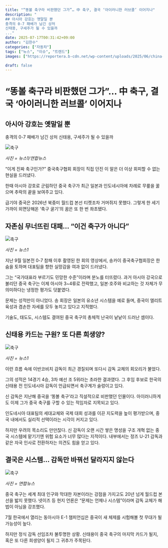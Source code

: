 ```yaml
---
title: "“똥볼 축구라 비판했던 그가”… 中 축구, 결국 ‘아이러니한 러브콜’ 이어지나"
description: "
## 아시아 강호는 옛말일 뿐
충격의 0-7 패배가 남긴 상처
신태용, 구세주가 될 수 있을까
..."
date: 2025-07-17T00:31:42+09:00
author: "김한수"
categories: ["자동차"]
tags: ["뉴스", "이슈", "트렌드"]
images: ["https://reportera.b-cdn.net/wp-content/uploads/2025/06/china-soccer-001-4-1024x576.jpg"]

draft: false
---
```


# “똥볼 축구라 비판했던 그가”… 中 축구, 결국 ‘아이러니한 러브콜’ 이어지나


## 아시아 강호는 옛말일 뿐
충격의 0-7 패배가 남긴 상처
신태용, 구세주가 될 수 있을까


![축구](https://reportera.b-cdn.net/wp-content/uploads/2025/06/china-soccer-001-4-1024x576.jpg)

*사진 = 뉴스1/연합뉴스*

“이게 진짜 축구인가?” 중국축구협회 회장이 직접 던진 이 말은 더 이상 회피할 수 없는 현실을 드러냈다.

한때 아시아 강호로 군림하던 중국 축구가 최근 일본과 인도네시아에 차례로 무릎을 꿇으며 추락의 끝을 보여주고 있다.

급기야 중국은 2026년 북중미 월드컵 본선 티켓조차 거머쥐지 못했다. 그렇게 한 세기 가까이 외면당해온 ‘축구 굴기’의 꿈은 또 한 번 좌초됐다.


## 자존심 무너뜨린 대패… “이건 축구가 아니다”


![축구](https://reportera.b-cdn.net/wp-content/uploads/2025/06/1china-soccer-1024x576.jpg)

*사진 = 뉴스1*

지난 9월 일본전 0-7 참패 이후 촬영된 한 회의 영상에서, 송카이 중국축구협회장은 한숨을 토하며 대표팀을 향한 실망감을 여과 없이 드러냈다.

그는 “국가대표라 부르기도 민망한 수준”이라며 분노를 터뜨렸다. 과거 아시아 강국으로 불리던 중국 축구는 이제 아시아 3~4류로 전락했고, 일본·호주와 비교하는 것 자체가 무의미하다는 냉정한 평가도 덧붙였다.

문제는 성적만이 아니었다. 송 회장은 일본의 유소년 시스템을 예로 들며, 중국이 엘리트 육성과 겸손한 자세를 모두 놓치고 있다고 지적했다.

기술도, 태도도, 시스템도 결여된 중국 축구의 총체적 난국이 낱낱이 드러난 셈이다.


## 신태용 카드는 구원? 또 다른 희생양?


![축구](https://reportera.b-cdn.net/wp-content/uploads/2025/06/3china-soccer-1024x576.jpg)

*사진 = 뉴스1*

이런 흐름 속에 이반코비치 감독이 최근 경질되며 또다시 감독 교체의 회오리가 불었다.

그의 성적은 14경기 4승, 3차 예선 조 5위라는 초라한 결과였다. 그 후임 후보로 한국의 신태용 전 인도네시아 감독이 언급되면서 축구계가 술렁이고 있다.

신 감독은 지난해 중국을 ‘똥볼 축구’라고 직설적으로 비판했던 인물이다. 아이러니하게도 이제 그가 중국 축구를 구할 수 있는 적임자로 지목되고 있다.

인도네시아 대표팀의 세대교체와 국제 대회 성과를 이끈 지도력을 높이 평가받으며, 중국 내에서도 실리적 선택이라는 시각이 커지고 있다.

하지만 우려의 목소리도 만만찮다. 신 감독이 오랜 시간 쌓은 명성을 구조 개혁 없는 중국 시스템에 맡기기엔 위험 요소가 너무 많다는 지적이다. 내부에서는 정즈 U-21 감독과 같은 자국 인사로 전환하자는 의견도 힘을 얻고 있다.


## 결국은 시스템… 감독만 바꿔선 달라지지 않는다


![축구](https://reportera.b-cdn.net/wp-content/uploads/2025/06/4china-soccer-1024x576.jpg)

*사진 = 연합뉴스*

중국 축구는 세계 최대 인구와 막대한 자본이라는 강점을 가지고도 20년 넘게 월드컵 본선을 밟지 못했다. 넷이즈 등 현지 언론은 “문제는 언제나 시스템”이라며 감독 교체가 해법이 아님을 강조했다.

7월 한국에서 열리는 동아시아 E-1 챔피언십은 중국이 새 체제를 시험해볼 첫 무대가 될 가능성이 높다.

하지만 정식 감독 선임조차 불투명한 상황. 신태용이 중국 축구의 마지막 카드가 될지, 혹은 또 다른 희생양이 될지 그 귀추가 주목된다.
